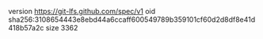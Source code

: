 version https://git-lfs.github.com/spec/v1
oid sha256:3108654443e8ebd44a6ccaff600549789b359101cf60d2d8df8e41d418b57a2c
size 3362

